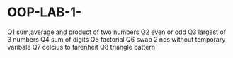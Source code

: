 # OOP-LAB-1-
Q1 sum,average and product of two numbers Q2 even or odd Q3 largest of 3 numbers Q4 sum of digits Q5 factorial Q6 swap 2 nos without temporary varibale Q7 celcius to farenheit Q8 triangle pattern
